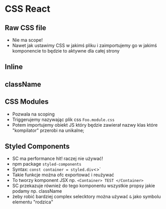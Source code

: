 # CSS React

## Raw CSS file
- Nie ma scope!
- Nawet jak ustawimy CSS w jakimś pliku i zaimportujemy go w jakimś komponencie to będzie to aktywne dla całej strony

## Inline
## className
## CSS Modules
- Pozwala na scoping
- Triggerujemy nazywając plik css `Foo.module.css` 
- Potem importujemy obiekt JS który będzie zawierał nazwy klas które "kompilator" przerobi na unikalne;

## Styled Components
- SC ma performance hit! raczej nie używać!
- npm package `styled-components`
- Syntax: `const container = styled.div`<<css>>`
- Takie funkcje można ofc exportować i reużywać
- To tworzy komponent JSX np. `<Container> TEST </Container>`
- SC przekazuje również do tego komponentu wszystkie propsy jakie podamy np. className
- żeby robić bardziej complex selecktory można używać `&` jako symbolu elementu "rodzica"
